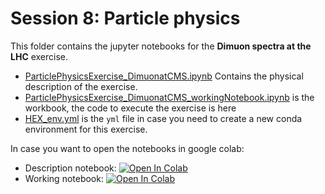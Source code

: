 # Session 8: Particle physics

This folder contains the jupyter notebooks for the __Dimuon spectra at the LHC__ exercise. 
  * [ParticlePhysicsExercise_DimuonatCMS.ipynb](ParticlePhysicsExercise_DimuonatCMS.ipynb)  Contains the physical description of the exercise.
  * [ParticlePhysicsExercise_DimuonatCMS_workingNotebook.ipynb](ParticlePhysicsExercise_DimuonatCMS_workingNotebook.ipynb) is the workbook, the code to execute the exercise is here
  * [HEX_env.yml](HEX_env.yml) is the `yml` file in case you need to create a new conda environment for this exercise.


In case you want to open the notebooks in google colab:
  * Description notebook: [![Open In Colab](https://colab.research.google.com/assets/colab-badge.svg)](https://colab.research.google.com/github/ciencialatitud0/EPIC_1/blob/main/Session_5/ParticlePhysicsExercise_DimuonatCMS.ipynb)
  * Working notebook: [![Open In Colab](https://colab.research.google.com/assets/colab-badge.svg)](https://colab.research.google.com/github/ciencialatitud0/EPIC_1/blob/main/Session_5/ParticlePhysicsExercise_DimuonatCMS_workingNotebook.ipynb)
